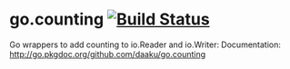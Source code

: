 go.counting [![Build Status](https://secure.travis-ci.org/daaku/go.counting.png)](http://travis-ci.org/daaku/go.counting)
===========

Go wrappers to add counting to io.Reader and io.Writer:
Documentation: http://go.pkgdoc.org/github.com/daaku/go.counting
